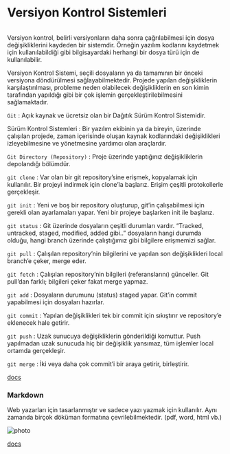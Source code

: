 # Versiyon Kontrol Sistemleri

######

Versiyon kontrol, belirli versiyonların daha sonra çağrılabilmesi için dosya değişikliklerini kaydeden bir sistemdir. Örneğin yazılım kodlarını kaydetmek için kullanılabildiği gibi bilgisayardaki herhangi bir dosya türü için de kullanılabilir. 

Versiyon Kontrol Sistemi, seçili dosyaların ya da tamamının  bir önceki versiyona döndürülmesi sağlayabilmektedir. Projede yapılan değişikliklerin karşılaştırılması, probleme neden olabilecek değişikliklerin en son kimin tarafından yapıldığı gibi bir çok işlemin gerçekleştirilebilmesini sağlamaktadır.

```Git``` : Açık kaynak ve ücretsiz olan bir Dağıtık Sürüm Kontrol Sistemidir.

Sürüm Kontrol Sistemleri : Bir yazılım ekibinin ya da bireyin, üzerinde çalışılan projede, zaman içerisinde oluşan kaynak kodlarındaki değişiklikleri izleyebilmesine ve yönetmesine yardımcı olan araçlardır.


```Git Directory (Repository)``` : Proje üzerinde yaptığınız değişikliklerin depolandığı bölümdür. 

```git clone``` : Var olan bir git repository’sine erişmek, kopyalamak için kullanılır. Bir projeyi indirmek için clone’la başlarız. Erişim çeşitli protokollerle gerçekleşir.


```git init``` : Yeni ve boş bir repository oluşturup, git’in çalışabilmesi için gerekli olan ayarlamaları yapar. Yeni bir projeye başlarken init ile başlarız.

```git status``` : Git üzerinde dosyaların çeşitli durumları vardır. “Tracked, untracked, staged, modified, added gibi..” dosyaların hangi durumda olduğu, hangi branch üzerinde çalıştığımız gibi bilgilere erişmemizi sağlar.

```git pull``` : Çalışılan repository’nin bilgilerini ve yapılan son değişiklikleri local branch’e çeker, merge eder. 

```git fetch``` : Çalışılan repository’nin bilgileri (referanslarını) günceller. Git pull’dan farklı; bilgileri çeker fakat merge yapmaz.

```git add``` : Dosyaların durumunu (status) staged yapar. Git’in commit yapabilmesi için dosyaları hazırlar.

```git commit``` : Yapılan değişiklikleri tek bir commit için sıkıştırır ve repository’e eklenecek hale getirir. 

```git push``` : Uzak sunucuya değişikliklerin gönderildiği komuttur. Push yapılmadan uzak sunucuda hiç bir değişiklik yansımaz, tüm işlemler local ortamda gerçekleşir. 

```git merge``` : İki veya daha çok commit’i bir araya getirir, birleştirir.

[docs](https://www.atlassian.com/git/tutorials)

### Markdown

Web yazarları için tasarlanmıştır ve sadece yazı yazmak için kullanılır. Aynı zamanda birçok döküman formatına çevrilebilmektedir. (pdf, word, html vb.)

![photo](https://ceaksan.com/tr/markdown-nedir/visual-studio-code-markdown.jpg)

[docs](https://www.markdownguide.org/)

